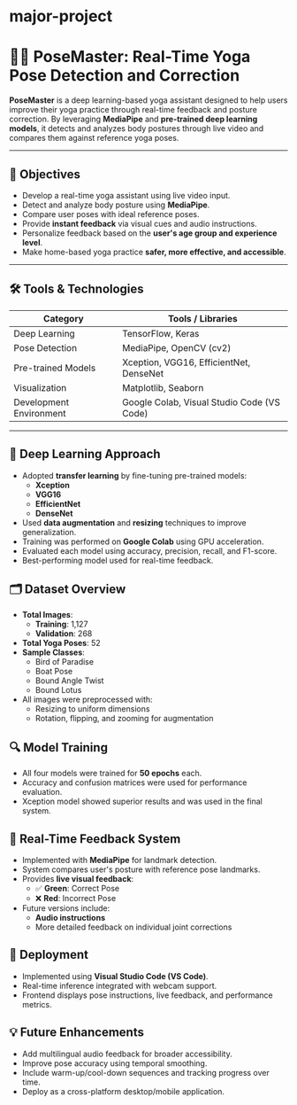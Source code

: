 # major-project
# 🧘‍♀️ PoseMaster: Real-Time Yoga Pose Detection and Correction

**PoseMaster** is a deep learning-based yoga assistant designed to help users improve their yoga practice through real-time feedback and posture correction. By leveraging **MediaPipe** and **pre-trained deep learning models**, it detects and analyzes body postures through live video and compares them against reference yoga poses.

---

## 🎯 Objectives

- Develop a real-time yoga assistant using live video input.
- Detect and analyze body posture using **MediaPipe**.
- Compare user poses with ideal reference poses.
- Provide **instant feedback** via visual cues and audio instructions.
- Personalize feedback based on the **user's age group and experience level**.
- Make home-based yoga practice **safer, more effective, and accessible**.

---

## 🛠 Tools & Technologies

| Category               | Tools / Libraries                                      |
|------------------------|--------------------------------------------------------|
| Deep Learning          | TensorFlow, Keras                                      |
| Pose Detection         | MediaPipe, OpenCV (cv2)                                |
| Pre-trained Models     | Xception, VGG16, EfficientNet, DenseNet               |
| Visualization          | Matplotlib, Seaborn                                    |
| Development Environment| Google Colab, Visual Studio Code (VS Code)            |

---

## 🧠 Deep Learning Approach

- Adopted **transfer learning** by fine-tuning pre-trained models:
  - **Xception**
  - **VGG16**
  - **EfficientNet**
  - **DenseNet**
- Used **data augmentation** and **resizing** techniques to improve generalization.
- Training was performed on **Google Colab** using GPU acceleration.
- Evaluated each model using accuracy, precision, recall, and F1-score.
- Best-performing model used for real-time feedback.



## 🗂️ Dataset Overview

- **Total Images**: 
  - **Training**: 1,127
  - **Validation**: 268
- **Total Yoga Poses**: 52
- **Sample Classes**:
  - Bird of Paradise
  - Boat Pose
  - Bound Angle Twist
  - Bound Lotus
- All images were preprocessed with:
  - Resizing to uniform dimensions
  - Rotation, flipping, and zooming for augmentation



## 🔍 Model Training

- All four models were trained for **50 epochs** each.
- Accuracy and confusion matrices were used for performance evaluation.
- Xception model showed superior results and was used in the final system.



## 🎥 Real-Time Feedback System

- Implemented with **MediaPipe** for landmark detection.
- System compares user's posture with reference pose landmarks.
- Provides **live visual feedback**:
  - ✅ **Green**: Correct Pose
  - ❌ **Red**: Incorrect Pose
- Future versions include:
  - **Audio instructions**
  - More detailed feedback on individual joint corrections



## 🚀 Deployment

- Implemented using **Visual Studio Code (VS Code)**.
- Real-time inference integrated with webcam support.
- Frontend displays pose instructions, live feedback, and performance metrics.


## 💡 Future Enhancements

- Add multilingual audio feedback for broader accessibility.
- Improve pose accuracy using temporal smoothing.
- Include warm-up/cool-down sequences and tracking progress over time.
- Deploy as a cross-platform desktop/mobile application.


